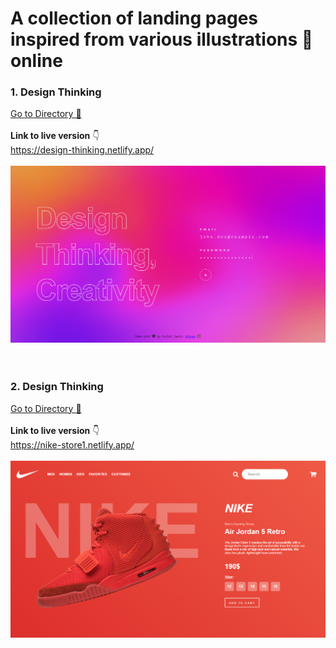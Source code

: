 # A collection of landing pages inspired from various illustrations 🌈 online

### 1. **Design Thinking** <br>
[ Go to Directory 📂](https://github.com/pulkit-jasti/website-landing-page-projects/tree/master/Design-Thinking) <br><br>
**Link to live version** 👇 <br>
https://design-thinking.netlify.app/ <br><br>
![](Design-Thinking/images/design-thinking.PNG)
<br><br><br>

### 2.  **Design Thinking** <br>
[Go to Directory 📂](https://github.com/pulkit-jasti/website-landing-page-projects/tree/master/Nike-Store) <br><br>
**Link to live version** 👇 <br>
https://nike-store1.netlify.app/ <br><br>
![](Nike-Store/Screenshot.PNG)
<br><br><br>
